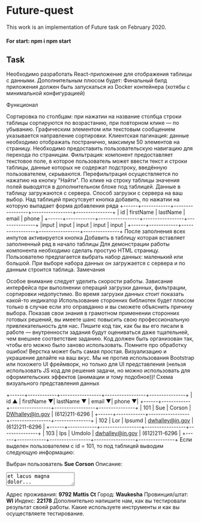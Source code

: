 # Future-quest

This work is an implementation of Future task on February 2020. 

#### For start: npm i npm start

## Task
Необходимо разработать React-приложение для отображения таблицы с данными. Дополнительным плюсом будет: Финальный билд приложения должен быть запускаться из Docker контейнера (хотябы с минимальной конфигурацией)

Функционал

Сортировка по столбцам: при нажатии на название столбца строки таблицы сортируются по возрастанию, при повторном клике — по убыванию. Графическим элементом или текстовым сообщением указывается направление сортировки.
Клиентская пагинация: данные необходимо отображать постранично, максимум 50 элементов на страницу. Необходимо предоставить пользовательскую навигацию для перехода по страницам.
Фильтрация: компонент предоставляет текстовое поле, в которое пользователь может ввести текст и строки таблицы, данные которых не содержат подстроку, введённую пользователем, скрываются. Перефильтрация осуществляется по нажатию на кнопку "Найти".
По клике на строку таблицы значения полей выводятся в дополнительном блоке под таблицей.
Данные в таблицу загружаются с сервера. Способ загрузки с сервера на ваш выбор.
Над таблицей присутсвует кнопка добавить, по нажатии на которую выпадает форма добавления ряда +------+------------+-----------------+-----------------+---------------+ | id | firstName | lastName | email | phone | +------+------------+-----------------+-----------------+---------------+ |input | input | input | input | input | +------+------------+-----------------+-----------------+---------------+
После заполнения всех инпутов активируется кнопка Добавить в таблицу которая вставляет заполненный ряд в начало таблицы
Для демонстрации работы компонента необходимо сделать простую HTML страницу. Пользователю предлагается выбрать набор данных: маленький или большой. При выборе набора данных он загружается с сервера и по данным строится таблица.
Замечания

Особое внимание следует уделить скорости работы. Зависание интерфейса при выполнении операций загрузки данных, фильтрации, сортировки недопустимо.
Во время загрузки данных стоит показать какой-то индикатор
Использование сторонних библиотек будет плюсом только в случае если это оправданно и вы сможете объяснить причину выбора. Показав свои знания в грамотном применении сторонних готовых решений, вы имеете шанс повысить свою профессиональную привлекательность для нас.
Пишите код так, как бы вы его писали в работе — внутренности задания будут оцениваться даже тщательней, чем внешнее соответствие заданию. Код должен быть организован так, чтобы его можно было заново использовать.
Помните про обработку ошибок!
Верстка может быть самая простая. Визуализацию и украшение делайте на ваш вкус. Мы не против использования Bootstrap или похожего UI фреймворк, но только для UI представления (нельзя использовать JS код для решения задачи, но можно использовать для оформительских эффектов (анимации и тому подобное))!
Схема визуального представления данных

+------+------------+-----------------+-----------------+---------------+
| id ▲ | firstName ▼| lastName      ▼ | email          ▼| phone        ▼|
+------+------------+-----------------+-----------------+---------------+
| 101  | Sue        | Corson          | DWhalley@in.gov | (612)211-6296 |
+------+------------+-----------------+-----------------+---------------+
| 102  | Lor        | Ipsumd          | dwhalley@in.gov | (612)211-6296 |
+------+------------+-----------------+-----------------+---------------+
| 103  | Ips        | Umdolo          | dwhalley@in.gov | (612)211-6296 |
+------+------------+-----------------+-----------------+---------------+
Если выделен пользователем с id = 101, то под таблицей выводим следующую информацию:

Выбран пользователь <b>Sue Corson</b>
Описание:
<textarea>
et lacus magna dolor...
</textarea>
Адрес проживания: <b>9792 Mattis Ct</b>
Город: <b>Waukesha</b>
Провинция/штат: <b>WI</b>
Индекс: <b>22178</b>
Дополнительно напишите нам, как вы тестировали результат своей работы. Какие используете инструменты и как вы осуществляете тестирование.
